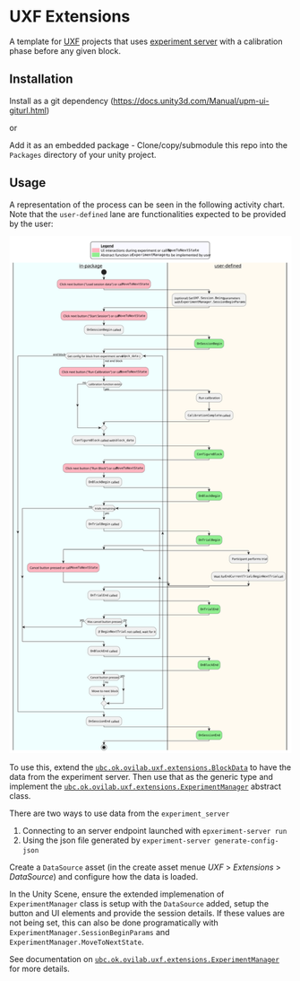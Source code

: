 # UXF Extensions
A template for [UXF](https://github.com/immersivecognition/unity-experiment-framework) projects that uses [experiment server](https://github.com/ahmed-shariff/experiment_server) with a calibration phase before any given block.

## Installation
Install as a git dependency (https://docs.unity3d.com/Manual/upm-ui-giturl.html)

or

Add it as an embedded package - Clone/copy/submodule this repo into the `Packages` directory of your unity project.

## Usage

A representation of the process can be seen in the following activity chart. Note that the `user-defined` lane are functionalities expected to be provided by the user:

![Activity chart](Docs~/activity_chart.png)

To use this, extend the [`ubc.ok.ovilab.uxf.extensions.BlockData`](Assets/Scripts/BlockData.cs) to have the data from the experiment server. Then use that as the generic type and implement the [`ubc.ok.ovilab.uxf.extensions.ExperimentManager`](Assets/Scripts/ExperimentManager.cs) abstract class.

There are two ways to use data from the `experiment_server`
1. Connecting to an server endpoint launched with `epxeriment-server run`
2. Using the json file generated by `experiment-server generate-config-json`

Create a `DataSource` asset (in the create asset menue *UXF* > *Extensions* > *DataSource*) and configure how the data is loaded.

In the Unity Scene, ensure the extended implemenation of `ExperimentManager` class is setup with the `DataSource` added, setup the button and UI elements and provide the session details. If these values are not being set, this can also be done programatically with `ExperimentManager.SessionBeginParams` and `ExperimentManager.MoveToNextState`.

See documentation on [`ubc.ok.ovilab.uxf.extensions.ExperimentManager`](Assets/Scripts/ExperimentManager.cs) for more details.
